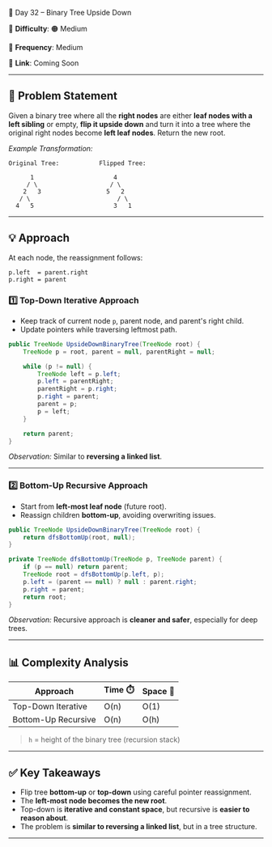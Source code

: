 🌟 Day 32 – Binary Tree Upside Down

📌 **Difficulty**: 🟠 Medium

📌 **Frequency**: Medium

📌 **Link**: Coming Soon

---

## 📝 Problem Statement

Given a binary tree where all the **right nodes** are either **leaf nodes with a left sibling** or empty, **flip it upside down** and turn it into a tree where the original right nodes become **left leaf nodes**. Return the new root.

*Example Transformation:*

```
Original Tree:           Flipped Tree:

      1                      4
     / \                    / \
    2   3                  5   2
   / \                        / \
  4   5                      3   1
```

---

## 💡 Approach

At each node, the reassignment follows:

```
p.left  = parent.right
p.right = parent
```

### 1️⃣ Top-Down Iterative Approach

* Keep track of current node `p`, parent node, and parent's right child.
* Update pointers while traversing leftmost path.

```java
public TreeNode UpsideDownBinaryTree(TreeNode root) {
    TreeNode p = root, parent = null, parentRight = null;

    while (p != null) {
        TreeNode left = p.left;
        p.left = parentRight;
        parentRight = p.right;
        p.right = parent;
        parent = p;
        p = left;
    }

    return parent;
}
```

*Observation:* Similar to **reversing a linked list**.

---

### 2️⃣ Bottom-Up Recursive Approach

* Start from **left-most leaf node** (future root).
* Reassign children **bottom-up**, avoiding overwriting issues.

```java
public TreeNode UpsideDownBinaryTree(TreeNode root) {
    return dfsBottomUp(root, null);
}

private TreeNode dfsBottomUp(TreeNode p, TreeNode parent) {
    if (p == null) return parent;
    TreeNode root = dfsBottomUp(p.left, p);
    p.left = (parent == null) ? null : parent.right;
    p.right = parent;
    return root;
}
```

*Observation:* Recursive approach is **cleaner and safer**, especially for deep trees.

---

## 📊 Complexity Analysis

| Approach            | Time ⏱️ | Space 💾 |
| ------------------- | ------- | -------- |
| Top-Down Iterative  | O(n)    | O(1)     |
| Bottom-Up Recursive | O(n)    | O(h)     |

> `h` = height of the binary tree (recursion stack)

---

## ✅ Key Takeaways

* Flip tree **bottom-up** or **top-down** using careful pointer reassignment.
* The **left-most node becomes the new root**.
* Top-down is **iterative and constant space**, but recursive is **easier to reason about**.
* The problem is **similar to reversing a linked list**, but in a tree structure.

---

